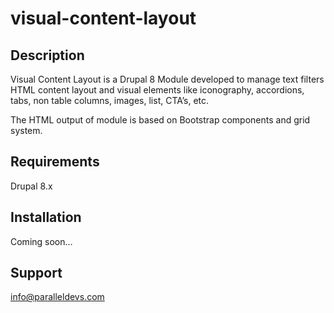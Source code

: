 # visual-content-layout

Description
-----------
Visual Content Layout is a Drupal 8 Module developed to manage text filters HTML content layout and visual elements like  iconography, accordions, tabs, non table columns, images, list, CTA’s, etc.

The HTML output of module is based on Bootstrap components and grid system.

Requirements
------------
Drupal 8.x

Installation
------------
Coming soon…


Support
-------
info@paralleldevs.com
